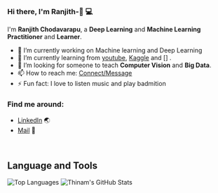 ### Hi there, I'm Ranjith-👋 :computer:

I'm **Ranjith Chodavarapu**, a **Deep Learning** and **Machine Learning** **Practitioner** and **Learner**.


- 🔭 I’m currently working on Machine learning and Deep Learning 
- 🌱 I’m currently learning from [youtube](https://www.youtube.com/), [Kaggle](https://www.kaggle.com/) and [] .
- 🤔 I’m looking for someone to teach   **Computer Vision** and **Big Data**.
- 📫 How to reach me: [Connect/Message](linkedin.com/in/ranjith-chodavarapu-404537151/)
- ⚡ Fun fact: I love to listen music and play badmition


 ### Find me around:
- [LinkedIn](linkedin.com/in/ranjith-chodavarapu-404537151/) :earth_asia:
- [Mail](https://www.linkedin.com/in/ranjith-ch-404537151/) :email:


<br/>

## **Language and Tools**
![Top Languages](https://github-readme-stats.vercel.app/api/top-langs/?username=ranjithchodavarapu&theme=radical)
![Thinam's GitHub Stats](https://github-readme-stats.vercel.app/api?username=ranjithchodavarapu&hide=prs,issues,contribs?username=ranjithchodavarapu&count_private=true?username=ranjithchodavarapu&show_icons=true&theme=radical)



